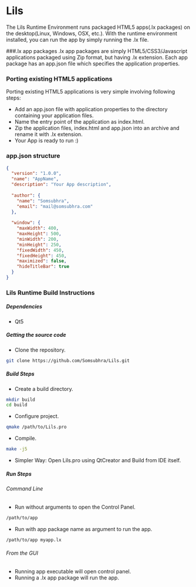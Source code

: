 Lils
====

The Lils Runtime Environment runs packaged HTML5 apps(.lx packages) on the desktop(Linux, Windows, OSX, etc.). With the runtime environment installed, you can run the app by simply running the .lx file.

###.lx app packages
.lx app packages are simply HTML5/CSS3/Javascript applications packaged using Zip format, but having .lx extension. Each app package has an app.json file which specifies the application properties.

### Porting existing HTML5 applications
Porting existing HTML5 applications is very simple involving following steps:
* Add an app.json file with application properties to the directory containing your application files.
* Name the entry point of the application as index.html.
* Zip the application files, index.html and app.json into an archive and rename it with .lx extension.
* Your App is ready to run :)

### app.json structure
```json
{
  "version": "1.0.0",
  "name": "AppName",
  "description": "Your App description",
  
  "author": {
    "name": "Somsubhra",
    "email": "mail@somsubhra.com"
  },
  
  "window": {
    "maxWidth": 400,
    "maxHeight": 500,
    "minWidth": 200,
    "minHeight": 250,
    "fixedWidth": 450,
    "fixedHeight": 450,
    "maximized": false,
    "hideTitleBar": true    
  }
}
```
### Lils Runtime Build Instructions

##### Dependencies
* Qt5

##### Getting the source code
* Clone the repository.
```sh
git clone https://github.com/Somsubhra/Lils.git
```
##### Build Steps
* Create a build directory.
```sh
mkdir build
cd build
```

* Configure project.
```sh
qmake /path/to/Lils.pro
```

* Compile.
```sh
make -j5
```

* Simpler Way: Open Lils.pro using QtCreator and Build from IDE itself.

##### Run Steps
###### Command Line
* Run without arguments to open the Control Panel.
```sh
/path/to/app
```

* Run with app package name as argument to run the app.
```sh
/path/to/app myapp.lx
```

###### From the GUI
* Running app executable will open control panel.
* Running a .lx app package will run the app.
